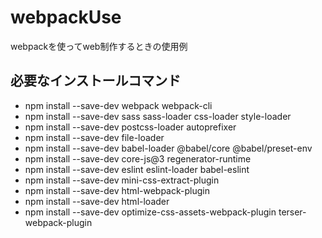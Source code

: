 # webpackUse
webpackを使ってweb制作するときの使用例

## 必要なインストールコマンド
- npm install --save-dev webpack webpack-cli
- npm install --save-dev sass sass-loader css-loader style-loader
- npm install --save-dev postcss-loader autoprefixer
- npm install --save-dev file-loader
- npm install --save-dev babel-loader @babel/core @babel/preset-env
- npm install --save-dev core-js@3 regenerator-runtime
- npm install --save-dev eslint eslint-loader babel-eslint
- npm install --save-dev mini-css-extract-plugin
- npm install --save-dev html-webpack-plugin
- npm install --save-dev html-loader
- npm install --save-dev optimize-css-assets-webpack-plugin terser-webpack-plugin